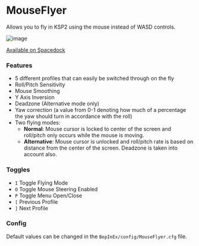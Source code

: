 # MouseFlyer
Allows you to fly in KSP2 using the mouse instead of WASD controls.


![image](https://github.com/Loki-Lokster/MouseFlyer/assets/1657477/85306466-56bc-4807-bbd9-5cc7fc23b223)



[Available on Spacedock](https://spacedock.info/mod/3549/MouseFlyer)

### Features
- 5 different profiles that can easily be switched through on the fly
- Roll/Pitch Sensitivity
- Mouse Smoothing
- Y Axis Inversion
- Deadzone (Alternative mode only)
- Yaw correction (a value from 0-1 denoting how much of a percentage the yaw should turn in accordance with the roll)
- Two flying modes:
    - **Normal**: Mouse cursor is locked to center of the screen and roll/pitch only occurs while the mouse is moving.
    - **Alternative**: Mouse cursor is unlocked and roll/pitch rate is based on distance from the center of the screen. Deadzone is taken into account also.



### Toggles
- `I` Toggle Flying Mode
- `O` Toggle Mouse Steering Enabled
- `P` Toggle Menu Open/Close
- `[` Previous Profile
- `]` Next Profile


### Config
Default values can be changed in the `BepInEx/config/MouseFlyer.cfg` file.
